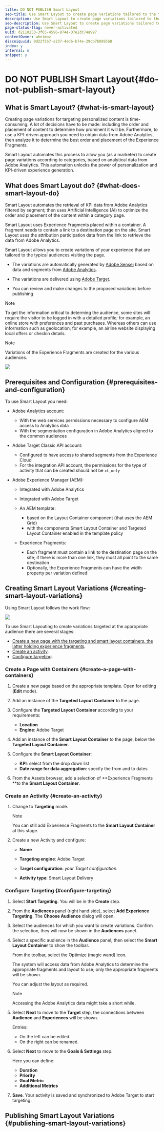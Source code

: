 ```yaml
---
title: DO NOT PUBLISH Smart Layout
seo-title: Use Smart Layout to create page variations tailored to the typical audiences visiting the page.
description: Use Smart Layout to create page variations tailored to the typical audiences visiting the page.
seo-description: Use Smart Layout to create page variations tailored to the typical audiences visiting the page.
page-status-flag: never-activated
uuid: d2110253-3f65-4596-874e-07e2dc74a997
contentOwner: aheimoz
discoiquuid: 9d22f567-a237-4ad6-b74e-29cb7b0895b8
index: y
internal: n
snippet: y
---
```


# DO NOT PUBLISH Smart Layout{#do-not-publish-smart-layout}

## What is Smart Layout? {#what-is-smart-layout}

Creating page variations for targeting personalized content is time-consuming. A lot of decisions have to be made: including the order and placement of content to determine how prominent it will be. Furthermore, to use a KPI-driven approach you need to obtain data from Adobe Analytics, then analyze it to determine the best order and placement of the Experience Fragments.

Smart Layout automates this process to allow you (as a marketer) to create page variations according to categories, based on analytical data from Adobe Analytics. This automation unlocks the power of personalization and KPI-driven experience generation.

## What does Smart Layout do? {#what-does-smart-layout-do}

Smart Layout automates the retrieval of KPI data from Adobe Analytics filtered by segment; then uses Artificial Intelligence (AI) to optimize the order and placement of the content within a category page.

Smart Layout uses Experience Fragments placed within a container. A fragment needs to contain a link to a destination page on the site. Smart Layout uses the attribution participation data from the link to retrieve the data from Adobe Analytics.

Smart Layout allows you to create variations of your experience that are tailored to the typical audiences visiting the page.

* The variations are automatically generated by [Adobe Sensei](https://www.adobe.com/sensei.html) based on data and segments from [Adobe Analytics](https://www.adobe.com/analytics/adobe-analytics.html).

* The variations are delivered using [Adobe Target](https://www.adobe.com/marketing/target.html).
* You can review and make changes to the proposed variations before publishing.

>[!NOTE]
>
>To get the information critical to determing the audience, some sites will require the visitor to be logged in with a detailed profile; for example, an online store with preferences and past purchases. Whereas others can use information such as geolocation; for example, an airline website displaying local offers or checkin details.

>[!NOTE]
>
>Variations of the Experience Fragments are created for the various audiences.

![](assets/SL-02-Architecture.png) 

## Prerequisites and Configuration {#prerequisites-and-configuration}

To use Smart Layout you need:

* Adobe Analytics account:

    * With the web services permissions necessary to configure AEM access to Analytics data
    * With the segmentation configuration in Adobe Analytics aligned to the common audiences

* Adobe Target Classic API account:

    * Configured to have access to shared segments from the Experience Cloud  
    * For the integration API account, the permissions for the type of activity that can be created should not be `xt_only`

* Adobe Experience Manager (AEM):

    * Integrated with Adobe Analytics
    * Integrated with Adobe Target
    * An AEM template:

        * based on the Layout Container component (that uses the AEM Grid)
        * with the components Smart Layout Container and Targeted Layout Container enabled in the template policy

    * Experience Fragments:

        * Each fragment must contain a link to the destination page on the site; if there is more than one link, they must all point to the same destination
        * Optionally, the Experience Fragments can have the width property per variation defined

## Creating Smart Layout Variations {#creating-smart-layout-variations}

Using Smart Layout follows the work flow:

![](assets/SL-01-MVPWorkflow.png)

To use Smart Layouting to create variations targeted at the appropriate audience there are several stages:

* [Create a new page with the targeting and smart layout containers, the latter holding experience fragments](/sites/authoring/using/smart-layout.html?cq_ck=1542091597887#CreateaPagewithContainers).
* [Create an activity](/sites/authoring/using/smart-layout.html?cq_ck=1542091597887#CreateanActivity).
* [Configure targeting](/sites/authoring/using/smart-layout.html?cq_ck=1542091597887#ConfigureTargeting).

### Create a Page with Containers {#create-a-page-with-containers}

1. Create a new page based on the appropriate template. Open for editing (**Edit** mode).
1. Add an instance of the **Targeted Layout Container** to the page.  

1. Configure the **Targeted Layout Container** according to your requirements:

    * **Location**
    * **Engine**: Adobe Target

1. Add an instance of the **Smart Layout Container** to the page, below the **Targeted Layout Container**.
1. Configure the **Smart Layout Container**:

    * **KPI**: select from the drop down list
    * **Date range for data aggregation**: specify the from and to dates

1. From the Assets browser, add a selection of **Experience Fragments **to the **Smart Layout Container**.

### Create an Activity {#create-an-activity}

1. Change to **Targeting** mode.

   >[!NOTE]
   >
   >You can still add Experience Fragments to the **Smart Layout Container** at this stage.

1. Create a new Activity and configure:

    * **Name** 
    
    * **Targeting engine**: Adobe Target
    * **Target configuration**: *your Target configuration.*
    
    * **Activity type**: Smart Layout Delivery

### Configure Targeting {#configure-targeting}

1. Select **Start Targeting**. You will be in the **Create** step.  

1. From the **Audiences** panel (right hand side), select **Add Experience Targeting**. The **Choose Audience** dialog will open.  

1. Select the audiences for which you want to create variations. Confirm the selection, they will now be shown in the **Audiences** panel.
1. Select a specific audience in the **Audience** panel, then select the **Smart Layout Container** to show the toolbar.

   From the toolbar, select the Optimize (magic wand) icon.

   The system will access data from Adobe Analytics to determine the appropriate fragments and layout to use; only the appropriate fragments will be shown.

   You can adjust the layout as required.

   >[!NOTE]
   >
   >Accessing the Adobe Analytics data might take a short while.

1. Select **Next** to move to the **Target** step, the connections between **Audience** and **Experiences** will be shown.

   Entries:

    * On the left can be edited.
    * On the right can be renamed.

1. Select **Next** to move to the **Goals & Settings** step.

   Here you can define:

    * **Duration**
    * **Priority**
    * **Goal Metric**
    * **Additional Metrics**

1. **Save**. Your activity is saved and synchronized to Adobe Target to start targeting.

## Publishing Smart Layout Variations {#publishing-smart-layout-variations}

